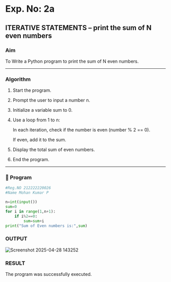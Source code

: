 # Exp. No: 2a  
## ITERATIVE STATEMENTS –  print the sum of N even numbers

###  Aim
To Write a Python program to print the sum of N even numbers.

---

###  Algorithm

1. Start the program.

2. Prompt the user to input a number n.

3. Initialize a variable sum to 0.

4. Use a loop from 1 to n:

   In each iteration, check if the number is even (number % 2 == 0).

   If even, add it to the sum.

5. Display the total sum of even numbers.

6. End the program.

---

### 🧾 Program

```python
#Reg.NO 212222220026
#Name Mohan Kumar P

n=int(input())
sum=0
for i in range(1,n+1):
    if i%2==0:
        sum=sum+i
print("Sum of Even numbers is:",sum)

```
### OUTPUT
![Screenshot 2025-04-28 143252](https://github.com/user-attachments/assets/f2296035-2ae4-4da1-a129-b77d90ff2441)

### RESULT

The program was successfully executed.

